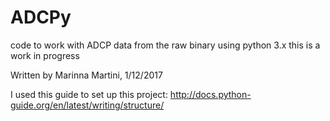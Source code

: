 # ADCPy

code to work with ADCP data from the raw binary using python 3.x
this is a work in progress

Written by Marinna Martini, 1/12/2017

I used this guide to set up this project:
http://docs.python-guide.org/en/latest/writing/structure/
